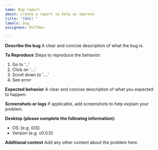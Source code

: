 ```yaml
---
name: Bug report
about: Create a report to help us improve
title: "[BUG] "
labels: bug
assignees: 0x77dev

---
```


**Describe the bug**
A clear and concise description of what the bug is.

**To Reproduce**
Steps to reproduce the behavior:
1. Go to '...'
2. Click on '....'
3. Scroll down to '....'
4. See error

**Expected behavior**
A clear and concise description of what you expected to happen.

**Screenshots or logs**
If applicable, add screenshots to help explain your problem.

**Desktop (please complete the following information):**
 - OS: [e.g. iOS]
 - Version [e.g. v0.0.0]

**Additional context**
Add any other context about the problem here.
